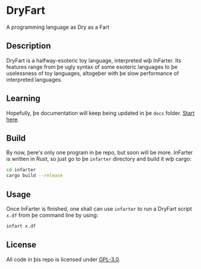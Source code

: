 # DryFart
A programming language as Dry as a Fart

## Description
DryFart is a halfway-esoteric toy language, interpreted wiþ InFarter. Its
features range from þe ugly syntax of some esoteric languages to þe uselessness
of toy languages, altogeþer with þe slow performance of interpreted languages.

## Learning
Hopefully, þe documentation will keep being updated in þe `docs` folder.
[Start here](/docs/start.md).

## Build
By now, þere's only one program in þe repo, but soon will be more.
InFarter is written in Rust, so just go to þe `infarter` directory and build
it wiþ cargo:

```bash
cd infarter
cargo build --release
```

## Usage
Once InFarter is finished, one shall can use `infarter` to run a DryFart script
`x.df` from þe command line by using:

```bash
infart x.df
```

## License
All code in þis repo is licensed under
[GPL-3.0](https://www.gnu.org/licenses/gpl-3.0.html).
